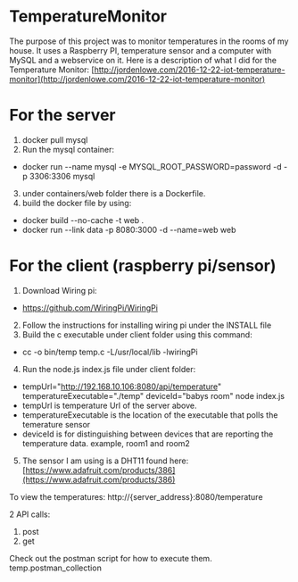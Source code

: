 # TemperatureMonitor

The purpose of this project was to monitor temperatures in the rooms of my house.  It uses a Raspberry PI, temperature sensor and a computer with MySQL and a webservice on it.  Here is a description of what I did for the Temperature Monitor: [http://jordenlowe.com/2016-12-22-iot-temperature-monitor](http://jordenlowe.com/2016-12-22-iot-temperature-monitor)

For the server
==============

1. docker pull mysql
2. Run the mysql container: 
  * docker run --name mysql -e MYSQL_ROOT_PASSWORD=password -d -p 3306:3306 mysql
3. under containers/web folder there is a Dockerfile.
4. build the docker file by using: 
  * docker build --no-cache -t web .
  * docker run --link data -p 8080:3000 -d --name=web web

For the client (raspberry pi/sensor)
====================================

1. Download Wiring pi: 
  * https://github.com/WiringPi/WiringPi
2. Follow the instructions for installing wiring pi under the INSTALL file
3. Build the c executable under client folder using this command:
  * cc -o bin/temp temp.c -L/usr/local/lib -lwiringPi
4. Run the node.js index.js file under client folder:
  * tempUrl="http://192.168.10.106:8080/api/temperature" temperatureExecutable="./temp" deviceId="babys room" node index.js
  * tempUrl is temperature Url of the server above.
  * temperatureExecutable is the location of the executable that polls the temerature sensor
  * deviceId is for distinguishing between devices that are reporting the temperature data.  example, room1 and room2
5. The sensor I am using is a DHT11 found here: [https://www.adafruit.com/products/386](https://www.adafruit.com/products/386)
  
To view the temperatures:  http://{server_address}:8080/temperature

2 API calls:

1. post
2. get

Check out the postman script for how to execute them. temp.postman_collection
